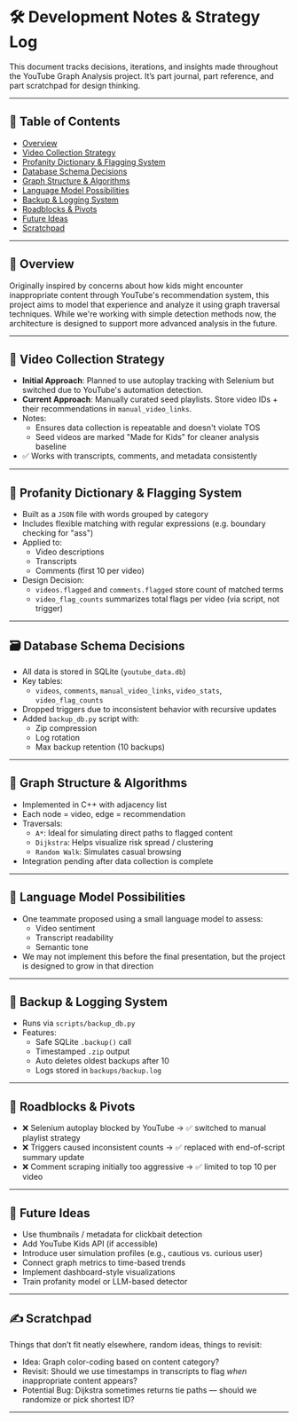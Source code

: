 # 🛠️ Development Notes & Strategy Log

This document tracks decisions, iterations, and insights made throughout the YouTube Graph Analysis project. It’s part journal, part reference, and part scratchpad for design thinking.

---

## 📅 Table of Contents

- [Overview](#overview)
- [Video Collection Strategy](#video-collection-strategy)
- [Profanity Dictionary & Flagging System](#profanity-dictionary--flagging-system)
- [Database Schema Decisions](#database-schema-decisions)
- [Graph Structure & Algorithms](#graph-structure--algorithms)
- [Language Model Possibilities](#language-model-possibilities)
- [Backup & Logging System](#backup--logging-system)
- [Roadblocks & Pivots](#roadblocks--pivots)
- [Future Ideas](#future-ideas)
- [Scratchpad](#scratchpad)

---

## 📌 Overview

Originally inspired by concerns about how kids might encounter inappropriate content through YouTube's recommendation system, this project aims to model that experience and analyze it using graph traversal techniques. While we're working with simple detection methods now, the architecture is designed to support more advanced analysis in the future.

---

## 🎥 Video Collection Strategy

- **Initial Approach**: Planned to use autoplay tracking with Selenium but switched due to YouTube's automation detection.
- **Current Approach**: Manually curated seed playlists. Store video IDs + their recommendations in `manual_video_links`.
- Notes:
  - Ensures data collection is repeatable and doesn't violate TOS
  - Seed videos are marked "Made for Kids" for cleaner analysis baseline
- ✅ Works with transcripts, comments, and metadata consistently

---

## 🚩 Profanity Dictionary & Flagging System

- Built as a `JSON` file with words grouped by category
- Includes flexible matching with regular expressions (e.g. boundary checking for "ass")
- Applied to:
  - Video descriptions
  - Transcripts
  - Comments (first 10 per video)
- Design Decision:
  - `videos.flagged` and `comments.flagged` store count of matched terms
  - `video_flag_counts` summarizes total flags per video (via script, not trigger)

---

## 🗃️ Database Schema Decisions

- All data is stored in SQLite (`youtube_data.db`)
- Key tables:
  - `videos`, `comments`, `manual_video_links`, `video_stats`, `video_flag_counts`
- Dropped triggers due to inconsistent behavior with recursive updates
- Added `backup_db.py` script with:
  - Zip compression
  - Log rotation
  - Max backup retention (10 backups)

---

## 🧠 Graph Structure & Algorithms

- Implemented in C++ with adjacency list
- Each node = video, edge = recommendation
- Traversals:
  - `A*`: Ideal for simulating direct paths to flagged content
  - `Dijkstra`: Helps visualize risk spread / clustering
  - `Random Walk`: Simulates casual browsing
- Integration pending after data collection is complete

---

## 🧠 Language Model Possibilities

- One teammate proposed using a small language model to assess:
  - Video sentiment
  - Transcript readability
  - Semantic tone
- We may not implement this before the final presentation, but the project is designed to grow in that direction

---

## 💾 Backup & Logging System

- Runs via `scripts/backup_db.py`
- Features:
  - Safe SQLite `.backup()` call
  - Timestamped `.zip` output
  - Auto deletes oldest backups after 10
  - Logs stored in `backups/backup.log`

---

## 🔄 Roadblocks & Pivots

- ❌ Selenium autoplay blocked by YouTube → ✅ switched to manual playlist strategy
- ❌ Triggers caused inconsistent counts → ✅ replaced with end-of-script summary update
- ❌ Comment scraping initially too aggressive → ✅ limited to top 10 per video

---

## 🧭 Future Ideas

- Use thumbnails / metadata for clickbait detection
- Add YouTube Kids API (if accessible)
- Introduce user simulation profiles (e.g., cautious vs. curious user)
- Connect graph metrics to time-based trends
- Implement dashboard-style visualizations
- Train profanity model or LLM-based detector

---

## ✍️ Scratchpad

Things that don’t fit neatly elsewhere, random ideas, things to revisit:

- Idea: Graph color-coding based on content category?
- Revisit: Should we use timestamps in transcripts to flag *when* inappropriate content appears?
- Potential Bug: Dijkstra sometimes returns tie paths — should we randomize or pick shortest ID?

---

